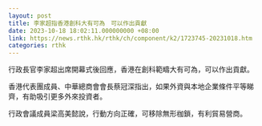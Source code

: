 ```yaml
---
layout: post
title: 李家超指香港創科大有可為　可以作出貢獻
date: 2023-10-18 18:02:11.000000000 +08:00
link: https://news.rthk.hk/rthk/ch/component/k2/1723745-20231018.htm
categories: rthk
---
```


行政長官李家超出席開幕式後回應，香港在創科範疇大有可為，可以作出貢獻。

香港代表團成員、中華總商會會長蔡冠深指出，如果外資與本地企業條件平等睇齊，有助吸引更多外來投資者。

行政會議成員梁高美懿說，行動方向正確，可移除無形枷鎖，有利貿易營商。
